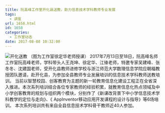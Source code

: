 ```yaml
---
title: 阮高峰工作室开化县送教，助力信息技术学科教师专业发展
tags:
  - 讲座
url: 1658.html
id: 1658
categories:
  - 工作室动态
date: 2017-08-08 10:32:00
---
```


![开化送教](http://yun.zjer.cn/uploads/studio/album/2017/0719/114/596eba6bd719f.jpg) （图为工作室徐定华老师授课） 2017年7月13日至18日，阮高峰名师工作室阮高峰老师，学科带头人王尧坤、徐定华、江锋老师，特邀专家吴建峰、张冬冬、沈建国老师，受开化县教师进修学校与浙江师范大学数理信息学院应朝福教授团队邀请，赴开化县，为参加全县教师专业发展培训的信息技术学科教师送教培训。 当前以智慧校园、创客教育为主题的新一轮教育信息化建设工程正在全省深入推进。本次系列培训结合各位专家教师的经验积累，就教育信息化热点领域及中小学创客教育的规划与组织两个模块，分别作了《新课改背景下中小学信息技术学科教学的定位与走向》、《 AppInventor移动应用开发课程的设计与指导》等6场培训。 本次系列培训共有来自全县信息技术学科骨干教师近40人参加。